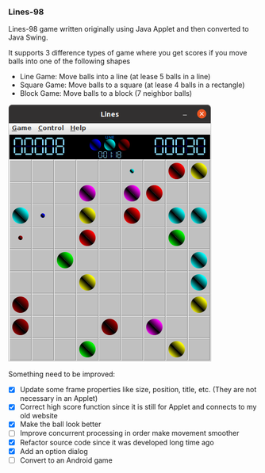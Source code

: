 ### Lines-98
Lines-98 game written originally using Java Applet and then converted to Java Swing.

It supports 3 difference types of game where you get scores if you move balls into one of the following shapes
- Line Game: Move balls into a line (at lease 5 balls in a line)
- Square Game: Move balls to a square (at lease 4 balls in a rectangle)
- Block Game: Move balls to a block (7 neighbor balls)

![Lines98-Screenshot](Lines98-Screenshot.png)

Something need to be improved:
- [x] Update some frame properties like size, position, title, etc. (They are not necessary in an Applet)
- [x] Correct high score function since it is still for Applet and connects to my old website
- [x] Make the ball look better
- [ ] Improve concurrent processing in order make movement smoother
- [x] Refactor source code since it was developed long time ago
- [x] Add an option dialog
- [ ] Convert to an Android game
